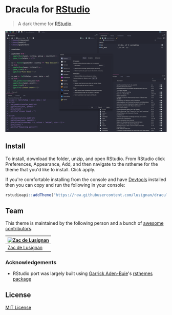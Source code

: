 # Dracula for [RStudio](https://www.rstudio.com/)

> A dark theme for [RStudio](https://www.rstudio.com/).

![Screenshot](./screenshot.png)

## Install

To install, download the folder, unzip, and open RStudio. From RStudio click Preferences, Appearance, Add, and then navigate to the rstheme for the theme that you'd like to install. Click apply.

If you're comfortable installing from the console and have [Devtools](https://github.com/r-lib/devtools) installed then you can copy and run the following in your console:

```r
rstudioapi::addTheme("https://raw.githubusercontent.com/lusignan/dracula-rstudio/main/dracula.rstheme", apply = TRUE)
```

## Team

This theme is maintained by the following person and a bunch of [awesome contributors](https://github.com/dracula/template/graphs/contributors).

[![Zac de Lusignan](https://github.com/lusignan.png?size=100)](https://github.com/lusignan) |
--- |
[Zac de Lusignan](https://github.com/lusignan) |

### Acknowledgements
* RStudio port was largely built using [Garrick Aden-Buie](https://github.com/gadenbuie)'s [rsthemes package](https://github.com/gadenbuie/rsthemes)

## License

[MIT License](./LICENSE)
